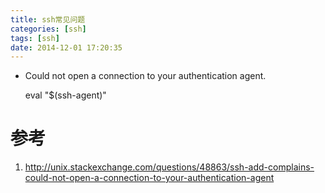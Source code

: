 ```yaml
---
title: ssh常见问题
categories: [ssh]
tags: [ssh]
date: 2014-12-01 17:20:35
---
```


-   Could not open a connection to your authentication agent.

    eval "$(ssh-agent)"

# 参考

1.  <http://unix.stackexchange.com/questions/48863/ssh-add-complains-could-not-open-a-connection-to-your-authentication-agent>
